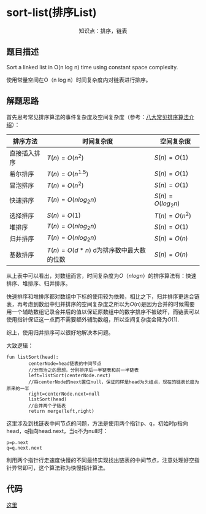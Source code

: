 # sort-list(排序List)

<center>知识点：排序，链表</center>


## 题目描述

Sort a linked list in O(n log n) time using constant space complexity.

使用常量空间在O（n log n）时间复杂度内对链表进行排序。

## 解题思路

首先思考常见排序算法的事件复杂度及空间复杂度（参考：[八大常见排序算法介绍](https://ai-exception.blog.csdn.net/article/details/79053814)）：

| 排序方法     | 时间复杂度                            | 空间复杂度       |
| ------------ | ------------------------------------- | ---------------- |
| 直接插入排序 | $T(n)=O(n^2)$                         | $S(n)=O(1)$      |
| 希尔排序     | $T(n)=O(n^{1.5})$                     | $S(n)=O(1)$      |
| 冒泡排序     | $T(n)=O(n^2)$                         | $S(n)=O(1)$      |
| 快速排序     | $T(n)=O(nlog_2n)$                     | $S(n)=O(log_2n)$ |
| 选择排序     | $S(n)=O(1)$                           | $T(n)=O(n^2)$    |
| 堆排序       | $T(n)=O(nlog_2n)$                     | $S(n)=O(1)$      |
| 归并排序     | $T(n)=O(nlog_2n)$                     | $S(n)=O(n)$      |
| 基数排序     | $T(n)=O(d*n)$ d为排序数中最大数的位数 | $S(n)=O(n)$      |

从上表中可以看出，对数组而言，时间复杂度为$O（nlogn）$的排序算法有：快速排序、堆排序、归并排序。

快速排序和堆排序都对数组中下标的使用较为依赖，相比之下，归并排序更适合链表，再考虑到数组中归并排序的空间复杂度之所以为$O(n)$是因为合并的时候需要用一个辅助数组记录合并后的值以保证原数组中的数字排序不被破坏，而链表可以使用指针保证这一点而不需要额外辅助数组，所以空间复杂度会降为$O(1)$.

综上，使用归并排序可以很好地解决本问题。

大致逻辑：

```
fun listSort(head):
		centerNode=head链表的中间节点
		//分而治之的思想，分别排序后一半链表和前一半链表
		left=listSort(centerNode.next)
		//将centerNode的next置位null，保证同样是head为头结点，现在的链表长度为原来的一半
		right=centerNode.next=null
		listSort(head)
		//合并两个子链表
		return merge(left,right)
```

这里涉及到找链表中间节点的问题，方法是使用两个指针p、q，初始时p指向head，q指向head.next，当q不为null时：

```
p=p.next
q=q.next.next
```

利用两个指针行走速度快慢的不同最终实现找出链表的中间节点，注意处理好空指针异常即可，这个算法称为快慢指针算法。


## 代码

[这里](../src/four/Solution.java)
